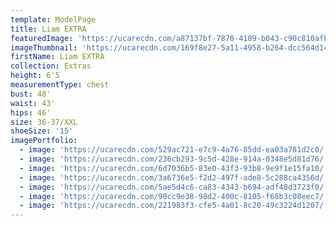 ```yaml
---
template: ModelPage
title: Liam EXTRA
featuredImage: 'https://ucarecdn.com/a87137bf-7870-4109-b043-c90c810afb15/'
imageThumbnail: 'https://ucarecdn.com/169f8e27-5a11-4958-b264-dcc564d14bf7/'
firstName: Liam EXTRA
collection: Extras
height: 6'5
measurementType: chest
bust: 48'
waist: 43'
hips: 46'
size: 36-37/XXL
shoeSize: '15'
imagePortfolio:
  - image: 'https://ucarecdn.com/529ac721-e7c9-4a76-85dd-ea03a781d2c0/'
  - image: 'https://ucarecdn.com/236cb293-9c5d-428e-914a-0348e5d81d76/'
  - image: 'https://ucarecdn.com/6d7036b5-83e0-43f3-93b8-9e9f1e15fa10/'
  - image: 'https://ucarecdn.com/3a6736e5-f2d2-497f-ade8-5c288ca4356d/'
  - image: 'https://ucarecdn.com/5ae5d4c6-ca83-4343-b694-adf48d3723f0/'
  - image: 'https://ucarecdn.com/90cc9e38-98d2-400c-8105-f68b3c08eec7/'
  - image: 'https://ucarecdn.com/221983f3-cfe5-4a01-8c20-49c3224d1207/'
---
```


